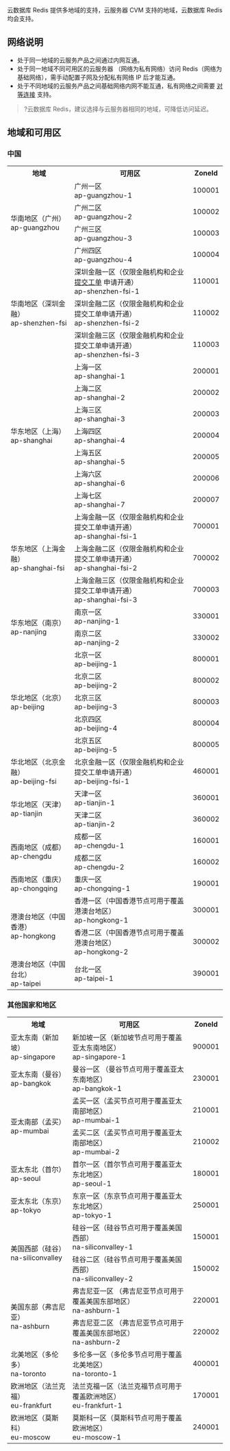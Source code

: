 
云数据库 Redis 提供多地域的支持，云服务器 CVM 支持的地域，云数据库 Redis 均会支持。

## 网络说明
-  处于同一地域的云服务产品之间通过内网互通。
-  处于同一地域不同可用区的云服务器 （网络为私有网络）访问 Redis（网络为基础网络），需手动配置子网及分配私有网络 IP 后才能互通。
-  处于不同地域的云服务产品之间基础网络内网不能互通，私有网络之间需要 [对等连接](https://cloud.tencent.com/document/product/553/18827) 支持。
 >?云数据库 Redis，建议选择与云服务器相同的地域，可降低访问延迟。

## 地域和可用区

### 中国

<table class="table-striped">
<tbody>
	<tr>
		<th>地域</th>
		<th>可用区</th>
		<th>ZoneId</th>
	</tr>
	<tr>
		<td rowspan="4">华南地区（广州）<br> ap-guangzhou</td>
		<td>广州一区<br> ap-guangzhou-1</td>
		<td>100001</td>
	</tr>	
	<tr>
		<td>广州二区<br> ap-guangzhou-2</td>
		<td>100002</td>
	</tr>
	<tr>
		<td>广州三区<br> ap-guangzhou-3</td>
		<td>100003</td>
	</tr>
	<tr>
		<td>广州四区<br> ap-guangzhou-4</td>
		<td>100004</td>
	</tr>
	<tr>
		<td rowspan="3">华南地区（深圳金融）<br>ap-shenzhen-fsi</td>
		<td>深圳金融一区（仅限金融机构和企业 <a href="https://console.cloud.tencent.com/workorder/category">提交工单</a> 申请开通）<br>ap-shenzhen-fsi-1</span></td>
		<td>110001</td>
	</tr>
	<tr>
		<td>深圳金融二区（仅限金融机构和企业提交工单申请开通）<br>ap-shenzhen-fsi-2</span></td>
		<td>110002</td>
	</tr>
  <tr>
		<td>深圳金融三区（仅限金融机构和企业提交工单申请开通）<br>ap-shenzhen-fsi-3</span></td>
		<td>110003</td>
	</tr>
	<tr>
		<td rowspan="7">华东地区（上海）<br>ap-shanghai</td>
		<td>上海一区<br>ap-shanghai-1</td>
		<td>200001</td>
	</tr>
	<tr>
		<td>上海二区<br>ap-shanghai-2</td>
		<td>200002</td>
	</tr>
	<tr>
		<td>上海三区<br>ap-shanghai-3</td>
		<td>200003</td>
	</tr>
	<tr>
		<td>上海四区<br>ap-shanghai-4</td>
		<td>200004</td>
	</tr>
	<tr>
		<td>上海五区<br>ap-shanghai-5</td>
		<td>200005</td>
	</tr>
	<tr>
		<td>上海六区<br>ap-shanghai-6</td>
		<td>200006</td>
	</tr>
	<tr>
		<td>上海七区<br>ap-shanghai-7</td>
		<td>200007</td>
	</tr>
	<tr>
			<td rowspan="3">华东地区（上海金融）<br>ap-shanghai-fsi</td>
			<td>上海金融一区（仅限金融机构和企业提交工单申请开通）<br>ap-shanghai-fsi-1</td>
			<td>700001</td>
	</tr>
	<tr>
			<td>上海金融二区（仅限金融机构和企业提交工单申请开通）<br>ap-shanghai-fsi-2</td>
			<td>700002</td>
	</tr>
	<tr>
			<td>上海金融三区（仅限金融机构和企业提交工单申请开通）<br>ap-shanghai-fsi-3</td>
			<td>700003</td>
	</tr>
	<tr>
			<td rowspan="2">华东地区（南京）<br>ap-nanjing</td>
			<td>南京一区<br>ap-nanjing-1</td>
			<td>330001</td>
	</tr>
	<tr>
			<td>南京二区<br>ap-nanjing-2</td>
			<td>330002</td>
	</tr>
	<tr>
			<td rowspan="5">华北地区（北京）<br>ap-beijing</td>
			<td>北京一区<br>ap-beijing-1</td>
			<td>800001</td>
	</tr>
	<tr>
			<td>北京二区<br>ap-beijing-2</td>
			<td>800002</td>
	</tr>
	<tr>
			<td>北京三区<br>ap-beijing-3</td>
			<td>800003</td>
	</tr>
	<tr>
			<td>北京四区<br>ap-beijing-4</td>
			<td>800004</td>
	</tr>
	<tr>
			<td>北京五区<br>ap-beijing-5</td>
			<td>800005</td>
	</tr>
 <tr>
			<td rowspan="1">华北地区（北京金融）<br>ap-beijing-fsi</td>
			<td>北京金融一区（仅限金融机构和企业提交工单申请开通）<br>ap-beijing-fsi-1</td>
			<td>460001</td>
	</tr>
	<tr>
		<td rowspan="2">华北地区（天津）<br>ap-tianjin</td>
		<td>天津一区<br>ap-tianjin-1</td>
		<td>360001</td>
	</tr>
	<tr>
	 <td>天津二区<br>ap-tianjin-2</td>
	<td>360002</td>
	</tr> 
	<tr>
		<td rowspan="2">西南地区（成都）<br>ap-chengdu</td>
		<td>成都一区<br>ap-chengdu-1</td>
		<td>160001</td>
	</tr>
	<tr>
			<td>成都二区<br>ap-chengdu-2</td>
			<td>160002</td>
	</tr>    
	<tr>
			<td >西南地区（重庆）<br>ap-chongqing</td>
			<td>重庆一区<br>ap-chongqing-1</td>
			<td>190001</td>
	</tr>
	<tr>
			<td rowspan="2">港澳台地区（中国香港）<br>ap-hongkong</td>
			<td>香港一区（中国香港节点可用于覆盖港澳台地区）<br>ap-hongkong-1</td>
			<td>300001</td>
	</tr>
	<tr>
			<td>香港二区（中国香港节点可用于覆盖港澳台地区）<br>ap-hongkong-2</td>
			<td>300002</td>
	</tr>
	<tr>
			<td>港澳台地区（中国台北）<br>ap-taipei</td>
			<td>台北一区<br>ap-taipei-1</td>
			<td>390001</td>
	</tr>
</tbody>
</table>	


### 其他国家和地区

<table class="table-striped">
	<tbody>
	<tr>
			<th>地域</th>
			<th>可用区</th>
			<th>ZoneId</th>
		</tr>
		<tr>
			<td>亚太东南（新加坡）<br>ap-singapore</td>
			<td>新加坡一区（新加坡节点可用于覆盖亚太东南地区）<br>ap-singapore-1</td>
			<td>900001</td>
		</tr>
				<tr>
		  	<td >亚太东南（曼谷）<br>ap-bangkok </td>
				 <td >曼谷一区  （曼谷节点可用于覆盖亚太东南地区）<br>ap-bangkok-1</td>
					<td>230001</td>
		       <tr>
			<td  rowspan="2">亚太南部（孟买）<br>ap-mumbai</td>
			<td>孟买一区（孟买节点可用于覆盖亚太南部地区）<br>ap-mumbai-1</td>
			       <td>210001</td>
		</tr>
       <tr>
			<td>孟买二区（孟买节点可用于覆盖亚太南部地区）<br>ap-mumbai-2</td>
	       <td>210002</td>
		</tr>		
		<tr>
			<td >亚太东北（首尔）<br>ap-seoul</td>
			<td>首尔一区（首尔节点可用于覆盖亚太东北地区）<br>ap-seoul-1</td>
			<td>180001</td>
		</tr>
		<tr>
			<td >亚太东北（东京）<br>ap-tokyo</td>
			<td>东京一区（东京节点可用于覆盖亚太东北地区）<br>ap-tokyo-1</td>
			<td>250001</td>
		</tr>
				<tr>
			<td rowspan="2">美国西部（硅谷）<br>na-siliconvalley</td>
			<td>硅谷一区（硅谷节点可用于覆盖美国西部）<br>na-siliconvalley-1</td>
			<td>150001</td>
		</tr>
    <tr>
			<td>硅谷二区（硅谷节点可用于覆盖美国西部）<br>na-siliconvalley-2</td>
	    		<td>150002</td>
		</tr>
				<tr>
			<td rowspan="2">美国东部（弗吉尼亚）<br>na-ashburn</td>
			<td>弗吉尼亚一区 （弗吉尼亚节点可用于覆盖美国东部地区）<br>na-ashburn-1</td>
					<td>220001</td>
		</tr>
		<tr>
			<td>弗吉尼亚二区 （弗吉尼亚节点可用于覆盖美国东部地区）<br>na-ashburn-2</td>
			<td>220002</td>
		</tr>
		<tr>
			<td>北美地区（多伦多）<br>na-toronto</td>
			<td>多伦多一区（多伦多节点可用于覆盖北美地区）<br>na-toronto-1</td>
			<td>400001</td>
		</tr>
		<tr>
			<td>欧洲地区（法兰克福）<br>eu-frankfurt</td>
			<td>法兰克福一区（法兰克福节点可用于覆盖欧洲地区）<br>eu-frankfurt-1</td>
			<td>170001</td>
		</tr>
		<td >欧洲地区（莫斯科）<br>eu-moscow</td>
		<td>莫斯科一区（莫斯科节点可用于覆盖欧洲地区）<br>eu-moscow-1</td>
		<td>240001</td>
		</tr>
	</tbody>
</table>



